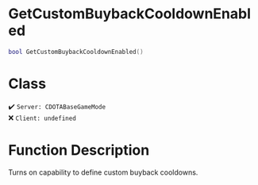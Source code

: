 # GetCustomBuybackCooldownEnabled
```lua
bool GetCustomBuybackCooldownEnabled()
```
# Class
✔️ `Server: CDOTABaseGameMode`  
❌ `Client: undefined`  

# Function Description
Turns on capability to define custom buyback cooldowns.
